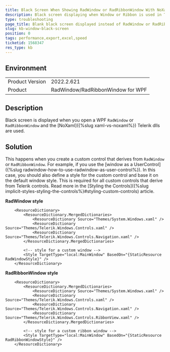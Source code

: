 ```yaml
---
title: Black Screen When Showing RadWindow or RadRibbonWindow With NoXaml dlls
description: Black screen displaying when Window or Ribbon is used in Telerik WPF NoXaml scenario.
type: troubleshooting
page_title: Blank black screen displayed instead of RadWindow or RadRibbonWindow when NoXaml assemblies are used
slug: kb-window-black-screen
position: 0
tags: performance,export,excel,speed
ticketid: 1568347
res_type: kb
---
```


## Environment

<table>
	<tbody>
		<tr>
			<td>Product Version</td>
			<td>2022.2.621</td>
		</tr>
		<tr>
			<td>Product</td>
			<td>RadWindow/RadRibbonWindow for WPF</td>
		</tr>
	</tbody>
</table>

## Description

Black screen is displayed when you open a WPF `RadWindow` or `RadRibbonWindow` and the [NoXaml]({%slug xaml-vs-noxaml%}) Telerik dlls are used.

## Solution

This happens when you create a custom control that derives from `RadWindow` or `RadRibbonWindow`. For example, if you use the [window as a UserControl]({%slug radwindow-how-to-use-radwindow-as-user-control%}). In this case, you should also define a style for the custom control and base it on the default window style. This is required for all custom controls that derive from Telerik controls. Read more in the [Styling the Controls]({%slug implicit-styles-styling-the-controls%}#styling-custom-controls) article.

__RadWindow style__
```XAML
	<ResourceDictionary>
		<ResourceDictionary.MergedDictionaries>
			<ResourceDictionary Source="Themes/System.Windows.xaml" />
			<ResourceDictionary Source="Themes/Telerik.Windows.Controls.xaml" />
			<ResourceDictionary Source="Themes/Telerik.Windows.Controls.Navigation.xaml" />
		</ResourceDictionary.MergedDictionaries>

		<!-- style for a custom window -->	
		<Style TargetType="local:MainWindow" BasedOn="{StaticResource RadWindowStyle}" />
	</ResourceDictionary> 
```

__RadRibbonWindow style__
```XAML
	<ResourceDictionary>
		<ResourceDictionary.MergedDictionaries>
			<ResourceDictionary Source="Themes/System.Windows.xaml" />
			<ResourceDictionary Source="Themes/Telerik.Windows.Controls.xaml" />
			<ResourceDictionary Source="Themes/Telerik.Windows.Controls.Navigation.xaml" />
			<ResourceDictionary Source="Themes/Telerik.Windows.Controls.RibbonView.xaml" />
		</ResourceDictionary.MergedDictionaries>

		<!-- style for a custom ribbon window -->	
		<Style TargetType="local:MainWindow" BasedOn="{StaticResource RadRibbonWindowStyle}" />
	</ResourceDictionary> 
```